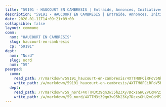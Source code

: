 ```yaml
---
title: "59191 - HAUCOURT EN CAMBRESIS | Entraide, Annonces, Initiatives"
description: "59191 - HAUCOURT EN CAMBRESIS | Entraide, Annonces, Initiatives"
date: 2020-01-11T14:09:21+09:00
collapsible: false
layout: commune
comm:
  nom: "HAUCOURT EN CAMBRESIS"
  slug: haucourt-en-cambresis
  cp: "59191"
dept:
  nom: "Nord"
  slug: nord
  num: "59"
peerpad:
  comm:
    read_path: /r/markdown/59191_haucourt-en-cambresis/4XTTM8FCiRFoV5NkcFm8hoc8uRg2ZnGXBcAmpxRNvy7yYARKr
    write_path: /w/markdown/59191_haucourt-en-cambresis/4XTTM8FCiRFoV5NkcFm8hoc8uRg2ZnGXBcAmpxRNvy7yYARKr-K3TgUt15d5qZpy1nRrgRthcfF1DMD3vFamsA6NUrm2x2TfDjgZ5H8xuVR9AfyRDFeTqo6aixF7FhVacRb4GwUFDXPiPcNbsEo4UhP2jRrFYnagmz2wbLpPvJWSuxrrtSNqKhapZz
  dept:
    read_path: /r/markdown/59_nord/4XTTM3t39qn3wJ5h23Xy7DcxsGHU2vCoMP2z3iS4TUn3TrtdJ
    write_path: /w/markdown/59_nord/4XTTM3t39qn3wJ5h23Xy7DcxsGHU2vCoMP2z3iS4TUn3TrtdJ-K3TgTuZGkuZqXfr6fpmH7pGsMT6ndvZQMyRDze5QBt7XScLWHoBi246kLoDKpTH2Yo4f3AFSSJqGc2ozvNww7qPLqsDjpvahxCbQ6F5znbfjp6kVgaDcTYc9LyhwSfYuCevnvZUQ
---
```


